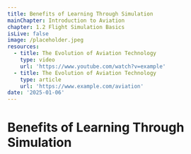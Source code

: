 ```yaml
---
title: Benefits of Learning Through Simulation
mainChapter: Introduction to Aviation
chapter: 1.2 Flight Simulation Basics
isLive: false
image: /placeholder.jpeg
resources:
  - title: The Evolution of Aviation Technology
    type: video
    url: 'https://www.youtube.com/watch?v=example'
  - title: The Evolution of Aviation Technology
    type: article
    url: 'https://www.example.com/aviation'
date: '2025-01-06'
---
```


# Benefits of Learning Through Simulation
